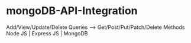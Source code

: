 # mongoDB-API-Integration
Add/View/Update/Delete Queries --> Get/Post/Put/Patch/Delete Methods
Node JS | Express JS | MongoDB
